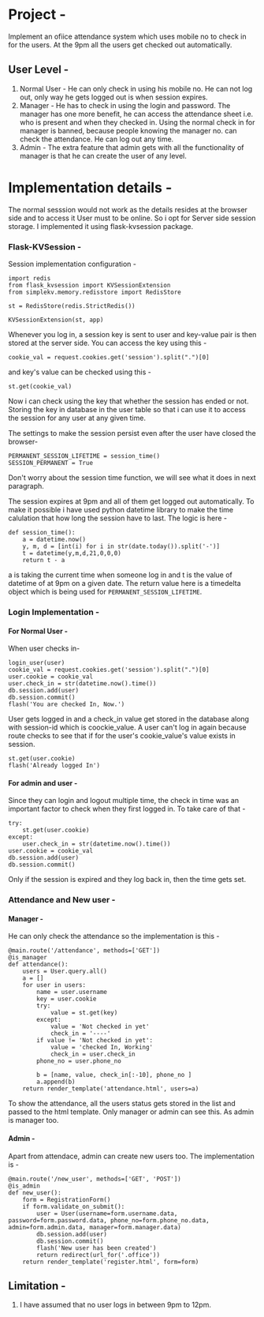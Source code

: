 # Project - 

Implement an ofiice attendance system which uses mobile no to check in for the users. At the 9pm all the users get checked out
automatically.


## User Level - 

1. Normal User - He can only check in using his mobile no. He can not log out, only way he gets logged out is when session expires.
2. Manager - He has to check in using the login and password. The manager has one more benefit, he can access the attendance sheet
i.e. who is present and when they checked in. Using the normal check in for manager is banned, because people knowing the manager no.
can check the attendance. He can log out any time. 
3. Admin - The extra feature that admin gets with all the functionality of manager is that he can create the user of any level.

# Implementation details - 

The normal sesssion would not work as the details resides at the browser side and to access it User must to be online.
So i opt for Server side session storage. I implemented it using flask-kvsession package.

### Flask-KVSession - 
Session implementation configuration - 
```
import redis
from flask_kvsession import KVSessionExtension
from simplekv.memory.redisstore import RedisStore

st = RedisStore(redis.StrictRedis())

KVSessionExtension(st, app)

```
Whenever you log in, a session key is sent to user and key-value pair is then stored at the server side.
You can access the key using this - 
```
cookie_val = request.cookies.get('session').split(".")[0]
```
and key's value can be checked using this -
```
st.get(cookie_val)
```
Now i can check using the key that whether the session has ended or not. Storing the key in database in the user table so that i can
use it to access the session for any user at any given time.

The settings to make the session persist even after the user have closed the browser-
```
PERMANENT_SESSION_LIFETIME = session_time()
SESSION_PERMANENT = True
```
Don't worry about the session time function, we will see what it does in next paragraph.

The session expires at 9pm and all of them get logged out automatically. To make it possible i have used python datetime library to
make the time calulation that how long the session have to last. The logic is here - 
```
def session_time():
	a = datetime.now()
	y, m, d = [int(i) for i in str(date.today()).split('-')]
	t = datetime(y,m,d,21,0,0,0)
	return t - a
```
a is taking the current time when someone log in and t is the value of datetime of at 9pm on a given date.
The return value here is a timedelta object which is being used for ```PERMANENT_SESSION_LIFETIME```.

### Login Implementation - 
#### For Normal User - 
When user checks in-
```
login_user(user)
cookie_val = request.cookies.get('session').split(".")[0]
user.cookie = cookie_val
user.check_in = str(datetime.now().time())
db.session.add(user)
db.session.commit()
flash('You are checked In, Now.')
```
User gets logged in and a check_in value get stored in the database along with session-id which is coockie_value. A user can't log in
again because route checks to see that if for the user's cookie_value's value exists in session.
```
st.get(user.cookie)
flash('Already logged In')
```
#### For admin and user - 
Since they can login and logout multiple time, the check in time was an important factor to check when they first logged in. To take
care of that -
```
try:
	st.get(user.cookie)
except:
	user.check_in = str(datetime.now().time())
user.cookie = cookie_val
db.session.add(user)
db.session.commit() 
```
Only if the session is expired and they log back in, then the time gets set.

### Attendance and New user - 
#### Manager - 
He can only check the attendance so the implementation is this - 
```
@main.route('/attendance', methods=['GET'])
@is_manager
def attendance():
	users = User.query.all()
	a = []
	for user in users:
		name = user.username
		key = user.cookie
		try:
			value = st.get(key)
		except:
			value = 'Not checked in yet'
			check_in = '----'
		if value != 'Not checked in yet':
			value = 'checked In, Working'
			check_in = user.check_in
		phone_no = user.phone_no

		b = [name, value, check_in[:-10], phone_no ]
		a.append(b)
	return render_template('attendance.html', users=a)
```

To show the attendance, all the users status gets stored in the list and passed to the html template. Only manager or admin can see
this. As admin is manager too.

#### Admin - 
Apart from attendace, admin can create new users too. The implementation is - 
```
@main.route('/new_user', methods=['GET', 'POST'])
@is_admin
def new_user():
	form = RegistrationForm()
	if form.validate_on_submit():
		user = User(username=form.username.data, password=form.password.data, phone_no=form.phone_no.data, admin=form.admin.data, manager=form.manager.data)
		db.session.add(user)
		db.session.commit()
		flash('New user has been created')
		return redirect(url_for('.office'))
	return render_template('register.html', form=form)
 ```
 
## Limitation - 
1. I have assumed that no user logs in between 9pm to 12pm.

